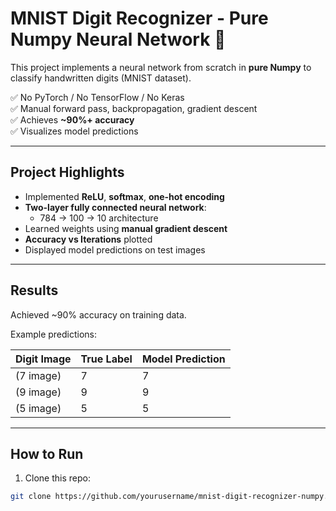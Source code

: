 # MNIST Digit Recognizer - Pure Numpy Neural Network 🚀

This project implements a neural network from scratch in **pure Numpy** to classify handwritten digits (MNIST dataset).

✅ No PyTorch / No TensorFlow / No Keras  
✅ Manual forward pass, backpropagation, gradient descent  
✅ Achieves **~90%+ accuracy**  
✅ Visualizes model predictions  

---

## Project Highlights

- Implemented **ReLU**, **softmax**, **one-hot encoding**
- **Two-layer fully connected neural network**:
  - 784 → 100 → 10 architecture
- Learned weights using **manual gradient descent**
- **Accuracy vs Iterations** plotted
- Displayed model predictions on test images

---

## Results

Achieved ~90% accuracy on training data. 

Example predictions:

| Digit Image | True Label | Model Prediction |
|-------------|------------|------------------|
| (7 image)   | 7          | 7                |
| (9 image)   | 9          | 9                |
| (5 image)   | 5          | 5                |

---

## How to Run

1. Clone this repo:
```bash
git clone https://github.com/yourusername/mnist-digit-recognizer-numpy.git
